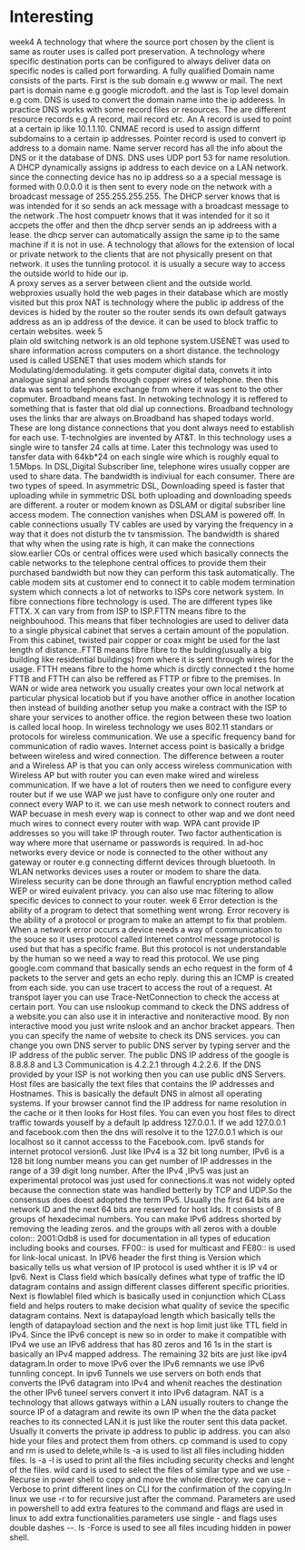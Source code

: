 # Interesting
week4
A technology that where the source port chosen by the client is same as router uses is called port preservation.
A technology where specific destination ports can be configured to always deliver data on specific nodes is called port forwarding.
A fully qualified Domain name consists of the parts. First is the sub domain e.g wwww or mail. The next part is domain name e.g google microdoft. and the last is Top level domain e.g com.
DNS is used to convert the domain name into the ip adderess. In practice DNS works with some record files or resources. The are different resource records e.g A record, mail record etc.
An A record is used to point at a certain ip like 10.1.1.10. CNMAE record is used to assign differnt subdomains to a certain ip addresses. Pointer record is used to convert ip address to a 
domain name. Name server record has all the info about the DNS or it the database of DNS. DNS uses UDP port 53 for name resolution.
A DHCP dynamically assigns ip address to each device on a LAN network. since the connecting device has no ip address so a a special message is formed with 0.0.0.0 it is then sent to every
node on the network with a broadcast message of 255.255.255.255. The DHCP server knows that is was intended for it so sends an ack message with a broadcast message to the network .The host 
compuetr knows that it was intended for it so it accpets the offer and then the dhcp server sends an ip addreess with a lease. the dhcp server can automatically assign the same ip to the 
same  machine if it is  not in use.
A technology that allows for the extension of local or private network to the clients that are not physically present on that network. it uses the tunnling protocol. it is usually a secure
way to access the outside world to hide our ip.  
A proxy serves as a server between client and the outside world. webproxies usually hold the web pages in their database which are mostly visited but this prox
NAT is technology where the public ip address of the devices is hided by the router so the router sends its own default gatways address as an ip address of the device. it can be used to 
block traffic to certain websites.
week 5  
plain old switching network is an old tephone system.USENET was used to share information across computers on a short distance.
the technology used is called USENET that uses modem which stands for Modulating/demodulating. it gets computer digital data, convets it into analogue signal and sends through copper wires of telephone.
then this data was sent to telephone exchange from where it was sent to the other copmuter. 
Broadband means fast. In netwoking technology it is reffered to something that is faster that old dial up connections. Broadband technology uses the links thar are always on.Broadband has 
shaped todays world. These are long distance connections that you dont always need to establish for each use.
T-technolgies are invented by AT&T. In this technology uses a single wire to tansfer 24 calls at time. Later this technology was used to tansfer data with 64kb*24 on each single wire which
is roughly equal to 1.5Mbps. 
In DSL,Digital Subscriber line, telephone wires usually copper are used to share data. The bandwidth is indiviual for each consumer. There are two types of speed. In asymmetric DSL,
Downloading speed is faster that uploading while in symmetric DSL both  uploading and downloading speeds are different. a router or modem known as DSLAM or digital subsriber line access
modem. The connection vanishes when DSLAM is powered off.
In cable connections usually TV cables are used by varying the frequency in a way that it does not disturb the tv tansmission. The bandwidth is shared that why when the using rate is high,
it can make the connections slow.earlier COs or central offices were used which basically connects the cable networks to the telephone central offices to provide them their purchased
bandwidth but now they can perform this task automatically. The cable modem sits at customer end to  connect it to cable modem termination system which connects a lot of networks to ISPs
core network system.
In fibre connections fibre technology is used. The are different types like FTTX. X can vary from from ISP to ISP.FTTN means fibre to the neighbouhood.
This means that fiber technologies are used to deliver data to a single physical cabinet that serves a certain amount of the population. From this cabinet, twisted pair copper or coax might
be used for the last length of distance..FTTB means fibre fibre to the bulding(usually a big building like 
residential buildings) from where it is sent through wires for the usage. FTTH means fibre to the home which is dirctly connected t the home FTTB and FTTH can also be reffered as FTTP or 
fibre to the premises. 
In WAN or wide area network you usually creates your own local network at particular physical locatiob but if you have another office in another location then instead of building another
setup you make a contract with the ISP to share your services to another office. the region between these two loation is called local hoop. 
In wireless technology we uses 802.11 standars or protocols for wireless communication. We use a specific frequency band for communication of radio waves. Internet access point is basically
a bridge between wireless and wired connection. The difference between a router and a Wireless AP is that you can only access wireless communication with Wireless AP but with router you
can even make wired and wireless communication. If we have a lot of routers then we need to configure every router but if we use WAP we just have to configure only one router and connect
every WAP to it. we can use mesh network to connect routers and WAP becuase in mesh every wap is connect to other wap and we dont need much wires to connect every router with wap.
WPA cant provide IP addresses so you will take IP through router. Two factor authentication is way where more that username or passwords is required.
In ad-hoc networks every device or node is connected to the other without any gateway or router e.g connecting differnt devices through bluetooth. In WLAN networks devices uses a router
or modem to share the data. Wireless security can be done through an flawful encryption method called WEP or wired euivalent privacy. you can also use mac filtering to allow specific
devices to connect to your router.
week 6
Error detection is the ability of a program to detect that something went wrong. Error recovery is the ability of a protocol or program to make an attempt to fix that problem.
When a network error occurs a device needs a way of communication to the souce so it uses protocol called Internet control message protocol is used but that has a specific frame.
But this protocol is not understandable by the human so we need a way to read this protocol. We use ping google.com command that basically sends an echo request in the form of 4 packets
to the server and gets an echo reply. during this an ICMP is created from each side. you can use tracert  to access the rout of a request. At transpot layer you can use Trace-NetConnection
to check the access at certain port.
You can use nslookup command to ckeck the DNS address of a website.you can also use it in interactive and noniteractive mood. By non interactive mood you just write nslook and an anchor
bracket appears. Then you can specify the name of website to check its DNS services. you can change you own DNS server to public DNS server by typing server and the IP address of the
public server. The public DNS IP address of the google is 8.8.8.8 and L3 Communication is 4.2.2.1 through 4.2.2.6.  If the DNS provided by your ISP is not working then you can use public
dNS Servers. 
Host files are basically the text files that contains the IP addresses and Hostnames. This is basically the default DNS in almost all operating systems. If your browser cannot find the
IP address for name resolution in the cache or it then looks for Host files. You can even you host files to direct traffic towards youself by a  default Ip address 127.0.0.1.
If we add 127.0.0.1 and facebook.com then the dns will resolve it to the 127.0.0.1 which is our localhost so it cannot accesss to the Facebook.com.
Ipv6 stands for internet protocol version6. Just like IPv4 is a 32 bit long number, IPv6 is a  128 bit long number means you can get number of IP addresses in the range of a 39 digit long
number. After the IPv4 ,IPv5 was just an experimental protocol was just used for connections.it was not widely opted because the connection state was handled betterly by TCP and UDP.So the 
consensus does doest adopted the term IPv5. Usually the first 64 bits are network ID and the next 64 bits are reserved for host Ids. It consists of 8 groups of hexadecimal numbers. 
You can make IPv6 address shorted by removing the leading zeros. and the groups with all zeros with a double colon::
2001:Odb8 is used for documentation in all types of education including books and courses. FF00:: is used for multicast and FE80:: is used for link-local unicast. 
In IPV6 header the first thing is Version which basically tells us what version of IP protocol is used whther it is IP v4 or Ipv6. Next is Class field which basically defines what type  of 
traffic the ID datagram contains and assign different classes different specific priorities. Next is flowlablel filed which is basically used in conjunction which CLass field and helps
routers to make decision what quality of sevice the specific datagram contains. Next is datapayload length which basically tells the length of datapayload section and the next is hop limit
just like TTL field in IPv4. 
Since the IPv6 concept is new so in order to make it compatible with IPv4 we use an IPv6 address that has 80 zeros and 16 1s in the start is basically an IPv4 mapped address. The remaining 
32 bits are just like ipv4 datagram.In order to move IPv6 over the IPv6 remnants we use IPv6 tunnling concept. In ipv6 Tunnels we use servers on both ends that converts the IPv6
datagram into IPv4 and whenit reaches the destination the other IPv6 tuneel servers convert it into IPv6 datagram.
NAT is a technology that allows gatways within a LAN usually routers to change the source IP of a datagram and rewite its own IP when the the data packet reaches to its connected LAN.it is just like
the router sent this data packet. Usually it converts the private ip address to public ip address.
you can also hide your files and protect them from others.
cp command is used to copy and rm is used to delete,while ls -a is used to list all files including hidden files. ls -a -l is used to print all the files including security checks and 
lenght of the files. wild card is used to select the files of similar type and we use -Recurse in power shell to copy and move the whole directory. we can use -Verbose to print different
lines on CLI for the confirmation of the copying.In linux we use -r to for recursive just after the command.
Parameters are used in powershell to add extra features to the command and flags are used in linux to  add extra functionalities.parameters use single - and flags uses double dashes --.
ls -Force is used to see all files incuding hidden in power shell.
